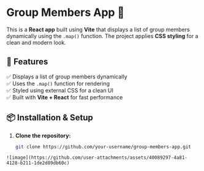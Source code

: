 # Group Members App 🎉  

This is a **React app** built using **Vite** that displays a list of group members dynamically using the `.map()` function. The project applies **CSS styling** for a clean and modern look.  

## 🚀 Features  
✅ Displays a list of group members dynamically  
✅ Uses the `.map()` function for rendering  
✅ Styled using external CSS for a clean UI  
✅ Built with **Vite + React** for fast performance  

## 📦 Installation & Setup  
1. **Clone the repository:**  
   ```sh
   git clone https://github.com/your-username/group-members-app.git
 ```
![image](https://github.com/user-attachments/assets/40089297-4a81-4128-b211-1de2d89db60c)
